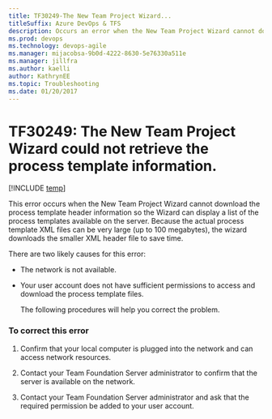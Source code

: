 ```yaml
---
title: TF30249-The New Team Project Wizard... 
titleSuffix: Azure DevOps & TFS
description: Occurs an error when the New Team Project Wizard cannot download the process template header information.
ms.prod: devops
ms.technology: devops-agile
ms.manager: mijacobsa-9b0d-4222-8630-5e76330a511e
ms.manager: jillfra
ms.author: kaelli
author: KathrynEE
ms.topic: Troubleshooting
ms.date: 01/20/2017
---
```


# TF30249: The New Team Project Wizard could not retrieve the process template information.

[!INCLUDE [temp](../../_shared/version-vsts-tfs-all-versions.md)]

This error occurs when the New Team Project Wizard cannot download the process template header information so the Wizard can display a list of the process templates available on the server. Because the actual process template XML files can be very large (up to 100 megabytes), the wizard downloads the smaller XML header file to save time.  
  
 There are two likely causes for this error:  
  
- The network is not available.  
  
- Your user account does not have sufficient permissions to access and download the process template files.  
  
  The following procedures will help you correct the problem.  
  
### To correct this error  
  
1.  Confirm that your local computer is plugged into the network and can access network resources.  
  
2.  Contact your Team Foundation Server administrator to confirm that the server is available on the network.  
  
3.  Contact your Team Foundation Server administrator and ask that the required permission be added to your user account.